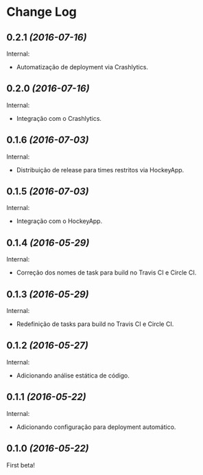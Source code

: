 Change Log
==========

0.2.1 *(2016-07-16)*
--------------------

Internal:

 * Automatização de deployment via Crashlytics.

0.2.0 *(2016-07-16)*
--------------------

Internal:

 * Integração com o Crashlytics.

0.1.6 *(2016-07-03)*
--------------------

Internal:

 * Distribuição de release para times restritos via HockeyApp.

0.1.5 *(2016-07-03)*
--------------------

Internal:

 * Integração com o HockeyApp.

0.1.4 *(2016-05-29)*
--------------------

Internal:

 * Correção dos nomes de task para build no Travis CI e Circle CI.

0.1.3 *(2016-05-29)*
--------------------

Internal:

 * Redefinição de tasks para build no Travis CI e Circle CI.

0.1.2 *(2016-05-27)*
--------------------

Internal:

 * Adicionando análise estática de código.

0.1.1 *(2016-05-22)*
--------------------

Internal:

 * Adicionando configuração para deployment automático.

0.1.0 *(2016-05-22)*
--------------------

First beta!